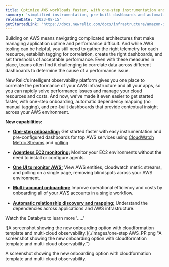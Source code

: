 ```yaml
---
title: Optimize AWS workloads faster, with one-step instrumentation and full stack observability 
summary: 'simplified instrumentation, pre-built dashboards and automatic correlation across your AWS environment.'
releaseDate: '2023-08-15'
getStartedLink: 'https://docs.newrelic.com/docs/infrastructure/amazon-integrations/get-started/introduction-aws-integrations/' 
---
```


Building on AWS means navigating complicated architectures that make managing application uptime and performance difficult. And while AWS tooling can be helpful, you still need to gather the right telemetry for each resource, establish tagging for correlation, create the right dashboards, and set thresholds of acceptable performance. Even with these measures in place, teams often find it challenging to correlate data across different dashboards to determine the cause of a performance issue.

New Relic’s intelligent observability platform gives you one place to correlate the performance of your AWS infrastructure and all your apps, so you can rapidly solve performance issues and manage your cloud resources and costs. And now, we’ve made it even easier to get started faster, with one-step onboarding, automatic dependency mapping (no manual tagging), and pre-built dashboards that provide contextual insight across your AWS environment.
 
**New capabilities:** 

- [**One-step onboarding:**](https://docs.newrelic.com/docs/infrastructure/amazon-integrations/get-started/introduction-aws-integrations/) Get started faster with easy instrumentation and pre-configured dashboards for top AWS services using [CloudWatch Metric Streams](https://docs.newrelic.com/docs/infrastructure/amazon-integrations/connect/aws-metric-stream/) and [polling](https://docs.newrelic.com/docs/infrastructure/amazon-integrations/connect/connect-aws-new-relic-infrastructure-monitoring/).
  
- [**Agentless EC2 monitoring:**](https://newrelic.com/blog/how-to-relic/agentless-monitoring) Monitor your EC2 environments without the need to install or configure agents.
  
- [**One UI to monitor AWS:**](https://docs.newrelic.com/docs/infrastructure/amazon-integrations/get-started/introduction-aws-integrations/) View AWS entities, cloudwatch metric streams, and polling on a single page, removing blindspots across your AWS environment.
  
- [**Multi-account onboarding:**](https://docs.newrelic.com/docs/infrastructure/amazon-integrations/connect/aws-multi-account/) Improve operational efficiency and costs by onboarding all of your AWS accounts in a single workflow.
  
- [**Automatic relationship discovery and mapping:**](https://docs.newrelic.com/docs/new-relic-solutions/new-relic-one/ui-data/service-maps/service-maps/) Understand the dependencies across applications and AWS infrastructure.

Watch the Databyte to learn more '.....'


![A screenshot showing the new onboarding option with cloudformation template and multi-cloud observability.](./images/one-step AWS_PP.png "A screenshot showing the new onboarding option with cloudformation template and multi-cloud observability.")

<figcaption>A screenshot showing the new onboarding option with cloudformation template and multi-cloud observability.</figcaption>
